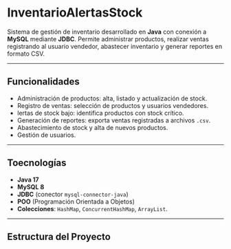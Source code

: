 # InventarioAlertasStock


Sistema de gestión de inventario desarrollado en **Java** con conexión a **MySQL** mediante **JDBC**. Permite administrar productos, realizar ventas registrando al usuario vendedor, abastecer inventario y generar reportes en formato CSV.

---

## Funcionalidades

- Administración de productos: alta, listado y actualización de stock.
- Registro de ventas: selección de productos y usuarios vendedores.
- lertas de stock bajo: identifica productos con stock crítico.
- Generación de reportes: exporta ventas registradas a archivos `.csv`.
- Abastecimiento de stock y alta de nuevos productos.
- Gestión de usuarios.

---

## Toecnologías

- **Java 17**
- **MySQL 8**
- **JDBC** (conector `mysql-connector-java`)
- **POO** (Programación Orientada a Objetos)
- **Colecciones**: `HashMap`, `ConcurrentHashMap`, `ArrayList`.

---

## Estructura del Proyecto


